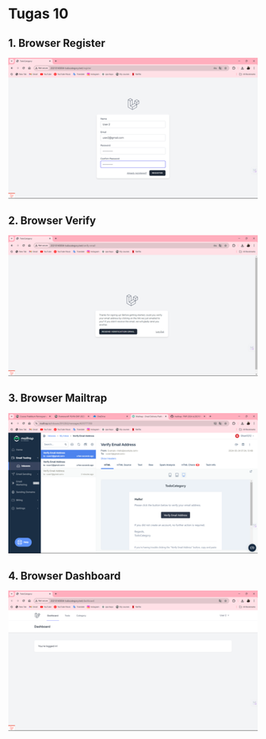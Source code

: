# Tugas 10

## 1. Browser Register

![Alt text](screenshot/tugas10/101.png)

## 2. Browser Verify

![Alt text](screenshot/tugas10/102.png)

## 3. Browser Mailtrap

![Alt text](screenshot/tugas10/103.png)

## 4. Browser Dashboard

![Alt text](screenshot/tugas10/104.png)

